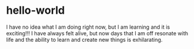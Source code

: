 # hello-world
I have no idea what I am doing right now, but I am learning and it is exciting!!!
I have always felt alive, but now days that I am off resonate with life and the ability to learn and create new things is exhilarating.
